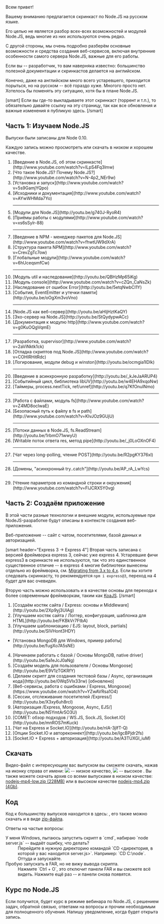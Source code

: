 
Всем привет!

Вашему вниманию предлагается скринкаст по Node.JS на русском языке.

Его целью не является разбор всех-всех возможностей и модулей Node.JS, ведь многие из них используются очень редко.

С другой стороны, мы очень подробно разберём основные возможности и средства создания веб-сервисов,
включая внутренние особенности самого сервера Node.JS, важные для его работы.

Если вы -- разработчик, то вам наверняка известно: большинство полезной документации и скринкастов делается на английском.

Конечно, даже на английском много всего устаревшего, приходится порыться, но на русском -- всё гораздо хуже.
Многого просто нет. Хотелось бы поменять эту ситуацию, хотя бы в плане Node.JS.

[smart]
Если вы где-то выкладываете этот скринкаст (торрент и т.п.), то обязательно давайте ссылку на эту страницу, так как все обновления и важные изменения я публикую здесь.
[/smart]

## Часть 1: Изучаем Node.JS

Выпуски были записаны для Node 0.10.

Каждую запись можно просмотреть или скачать в низком и хорошем качестве.

<ol>
<li mnemo="intro-1-about">[Введение в Node.JS, об этом скринкасте](http://www.youtube.com/watch?v=ILpS4Fq3lmw)</li>
<li mnemo="intro-2-whatisnode">[Что такое Node.JS? Почему Node.JS?](http://www.youtube.com/watch?v=N-4p2_NEr9w)</li>
<li mnemo="intro-3-install">[Установка и запуск](http://www.youtube.com/watch?v=5s9GamjYQpo)</li>
<li mnemo="intro-4-docs">[Исходники и документация](http://www.youtube.com/watch?v=AYwWHMda7Yo)</li>
<hr>
<li mnemo="modules-1-intro">[Модули для Node.JS](http://youtu.be/g740J-RyoR4)</li>
<li mnemo="modules-2-module">[Приёмы работы с модулями](http://www.youtube.com/watch?v=xs6sSylr-88)</li>
<hr>
<li mnemo="npm-1-intro">[Введение в NPM - менеджер пакетов для Node.JS](http://www.youtube.com/watch?v=fhwtUW9dXrA)</li>
<li mnemo="npm-2-package">[Структура пакета NPM](http://www.youtube.com/watch?v=CrevZgTc7ow)</li>
<li mnemo="npm-3-global">[Глобальные модули](http://www.youtube.com/watch?v=6hUceqsmfCw)</li>
<hr>
<li mnemo="top-1-util">[Модуль util и наследование](http://youtu.be/QBHzMp65iKg)</li>
<li mnemo="top-2-console">[Модуль console](http://www.youtube.com/watch?v=cZQn_CaNsZk)</li>
<li mnemo="top-3-inherit-error">[Наследование от ошибок Error](http://youtu.be/5etqNwbCl1Y)</li>
<li mnemo="top-4-eventemitter">[События, EventEmitter и утечки памяти](http://youtu.be/oOgXm3voVno)</li>
<hr>
<li mnemo="server-1-intro">[Node.JS как веб-сервер](http://youtu.be/aHljHztKaQY)</li>
<li mnemo="server-2-echo">[Эхо-сервер на Node.JS](http://youtu.be/StQydypwACc)</li>
<li mnemo="server-3-docs">[Документация к модулю http](http://www.youtube.com/watch?v=g0KuOQgVqmE)</li>
<hr>
<li mnemo="dev-1-supervisor">[Разработка, supervisor](http://www.youtube.com/watch?v=2aViNktk1ck)</li>
<li mnemo="dev-2-debug">[Отладка скриптов под Node.JS](http://www.youtube.com/watch?v=COHIRHitRdc)</li>
<li mnemo="dev-3-log">[Логирование, модули debug и winston](http://youtu.be/ocmgia1lDIk)</li>
<hr>
<li mnemo="event-loop-1-async">[Введение в асинхронную разработку](http://youtu.be/_kJeJaARUP4)</li>
<li mnemo="event-loop-2-inside">[Событийный цикл, библиотека libUV](http://youtu.be/w4EHA9xqoNw)</li>
<li mnemo="event-loop-3-timers">[Таймеры, process.nextTick, ref/unref](http://youtu.be/q7KfOnuINmo)</li>
<hr>
<li mnemo="fs-1-fs">[Работа с файлами, модуль fs](http://www.youtube.com/watch?v=Z4MD8ocIwaE)</li>
<li mnemo="fs-2-path">[Безопасный путь к файлу в fs и path](http://www.youtube.com/watch?v=KlvJOz9GUjU)</li>
<hr>
<li mnemo="streams-1-readable">[Потоки данных в Node.JS, fs.ReadStream](http://youtu.be/1rbmO71wwyU)</li>
<li mnemo="streams-2-net">[Writable поток ответа res, метод pipe](http://youtu.be/_j0LoOXnOF4)</li>
<hr>
<li mnemo="long-poll-chat">[Чат через long-polling, чтение POST](http://youtu.be/R2pgKY376xI)</li>
<hr>
<li mnemo="domain">[Домены, "асинхронный try..catch"](http://youtu.be/AP_rA_LwYcs)</li>
<hr>
<li mnemo="process-params">[Чтение параметров из командной строки и окружения](http://www.youtube.com/watch?v=FlJCRX5Y0vg)</li>
</ol>

## Часть 2: Создаём приложение

В этой части разные технологии и внешние модули, используемые при NodeJS-разработке будут описаны в контексте создания веб-приложения.

Веб-приложение -- сайт с чатом, посетителями, базой данных и авторизацией.

[smart header="Express 3 -> Express 4"]
Вторая часть записана с версией фреймворка express 3, сейчас уже express 4.
Устаревшие фичи express3 в скринкасте не используются, так что это единственное существенное отличие -- в express 4 многие библиотеки вынесены отдельно из фреймворка, см. [Migrating from 3.x to 4.x](https://github.com/visionmedia/express/wiki/Migrating-from-3.x-to-4.x).
Если вы хотите следовать скринкасту, то рекомендуется `npm i express@3`, переход на 4 будет для вас очевиден.

Вторую часть можно использовать и в качестве основы для перехода к более современным фреймворкам, таким как [KoaJS](http://koajs.com).
[/smart]

<ol>
<li mnemo="chat-1">[Создаём костяк сайта / Express: основы и Middleware](http://youtu.be/2Xp9yj3UIAg)</li>
<li mnemo="chat-2">[Улучшаем костяк сайта / Логгер, конфигурация, шаблонка для HTML](http://youtu.be/FKBkVr7FtbA)</li>
<li mnemo="chat-3">[Улучшаем шаблонизацию / EJS: layout, block, partials](http://youtu.be/SIVHont3HDY)</li>
</ol>
<ul>
<li mnemo="mongo-install">[Установка MongoDB для Windows, пример работы](http://youtu.be/fugXo7A5sNE)</li>
</ul>
<ol start="4">
<li mnemo="chat-4">[Начинаем работать с базой / Основы MongoDB, native driver](http://youtu.be/5a1eJcJ0aNg)</li>
<li mnemo="chat-5">[Создаём модель для пользователя / Основы Mongoose](http://youtu.be/E9V1zTGKRfY)</li>
<li mnemo="chat-6">[Делаем скрипт для создания тестовой базы / Async, организация кода](http://youtu.be/0Wq5VIx33rw) [обновлено]</li>
<li mnemo="chat-7">[Веб-сервисы, работа с ошибками / Express, Mongoose](https://www.youtube.com/watch?v=YZwAVRsa1O4)</li>
<li mnemo="chat-8">[Сессии, отслеживание посетителей /Express/](http://youtu.be/X3xy6uh8rcI)</li>
<li mnemo="chat-9">[Авторизация /Express, Mongoose, Async, EJS/](http://youtu.be/N5YmtAr5O3U)</li>
<li mnemo="chat-10">[COMET: обзор подходов / WS.JS, Sock.JS, Socket.IO](http://youtu.be/mnROS7mKuck)</li>
<li mnemo="chat-11">[Чат на Express и Socket.IO](http://youtu.be/nlA-3jIfT-Q)</li>
<li mnemo="chat-12">[Опции Socket.IO и автореконнект](http://youtu.be/IgcBPjdr2fs)</li>
<li mnemo="chat-13">[Socket.IO + Express + авторизация](http://youtu.be/A3TUXGI_iuM)</li>
</ol>

## Скачать

Видео-файл с интересующим вас выпуском вы сможете скачать, 
нажав на иконку справа от имени: <img src="/clipart/download_lq.png"> -- низкое качество, <img src="/clipart/download.png"> -- высокое .
Вы также можете скачать архив со всеми выпусками в низком качестве: <a href="/nodejs-screencast/nodejs-mp4-low.zip">nodejs-mp4-low.zip (228MB)</a> 
или в высоком качестве <a href="/nodejs-screencast/nodejs-mp4.zip">nodejs-mp4.zip (4Gb)</a>.

## Код
Код к большинству выпусков находится в здесь: [](https://github.com/iliakan/nodejs-screencast), его также можно скачать и в виде [zip-файла](https://github.com/iliakan/nodejs-screencast/archive/master.zip).

Ответы на частые вопросы:
<dl>
<dt>У меня Windows, пытаюсь запустить скрипт в `cmd`, набираю `node server.js` -- выдаёт ошибку, что делать?</dt>
<dd>Перейдите в нужную директорию командой `CD <директория, в которой у вас находится server.js>`. Например: `CD C:\node`. Оттуда и запускайте.</dd>
<dt>Пробую запускать в FAR, но не вижу вывода скрипта.</dt>
<dd>Нажмите `Ctrl + O`, это отключит панели FAR и вы сможете всё видеть. Нажмите ещё раз -- и панели снова появятся. </dd>
</dl>

## Курс по Node.JS

Если получится, будет курс в режиме вебинара по Node.JS, с решением задач, обратной связью, ответами на вопросы и прочим необходимым для полноценного обучения.
Напишу уведомление, когда будет открыта запись.


